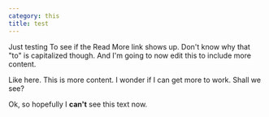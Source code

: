 ```yaml
---
category: this
title: test
---
```


Just testing To see if the Read More link shows up. Don't know why that "to" is capitalized though. And I'm going to now edit this to include more content.

Like here. This is more content. I wonder if I can get more to work. Shall we see?

<!--more-->

Ok, so hopefully I **can't** see this text now.